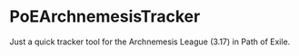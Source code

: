 # PoEArchnemesisTracker
Just a quick tracker tool for the Archnemesis League (3.17) in Path of Exile.
